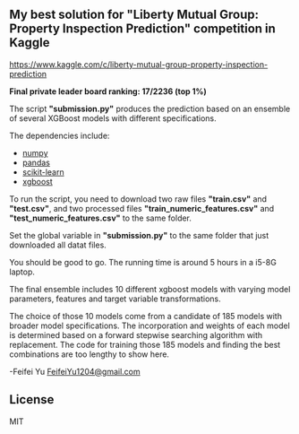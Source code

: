 ## My best solution for "Liberty Mutual Group: Property Inspection Prediction" competition in Kaggle
https://www.kaggle.com/c/liberty-mutual-group-property-inspection-prediction

**Final private leader board ranking: 17/2236 (top 1%)**

The script **"submission.py"** produces the prediction based on an ensemble of several XGBoost models with different specifications.

The dependencies include:
 - [numpy](http://docs.scipy.org/doc/numpy/user/install.html)
 - [pandas](http://pandas.pydata.org/pandas-docs/stable/)
 - [scikit-learn](http://scikit-learn.org/stable/)
 - [xgboost](https://github.com/dmlc/xgboost)

To run the script, you need to download two raw files **"train.csv"** and **"test.csv"**, and two processed files **"train_numeric_features.csv"** and **"test_numeric_features.csv"** to the same folder. 

Set the global variable <FOLDER> in **"submission.py"** to the same folder that just downloaded all datat files.

You should be good to go. The running time is around 5 hours in a i5-8G laptop.

The final ensemble includes 10 different xgboost models with varying model parameters, features and target variable transformations. 

The choice of those 10 models come from a candidate of 185 models with broader model specifications. The incorporation and weights of each model is determined based on a forward stepwise searching algorithm with replacement. The code for training those 185 models and finding the best combinations are too lengthy to show here.

-Feifei Yu
FeifeiYu1204@gmail.com

License
----

MIT